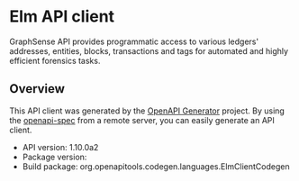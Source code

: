# Elm API client

GraphSense API provides programmatic access to various ledgers' addresses, entities, blocks, transactions and tags for automated and highly efficient forensics tasks.

## Overview
This API client was generated by the [OpenAPI Generator](https://openapi-generator.tech) project. By using the [openapi-spec](https://github.com/OAI/OpenAPI-Specification) from a remote server, you can easily generate an API client.

- API version: 1.10.0a2
- Package version: 
- Build package: org.openapitools.codegen.languages.ElmClientCodegen
